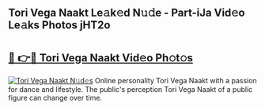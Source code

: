 ## Tori Vega Naakt Le𝚊k𝚎d N𝚞𝚍e - Part-iJa Vid𝚎o Le𝚊ks Photos jHT2o

# <h2><a href="http://fban9me.evod.top/?m=Tori+Vega+Naakt">🔗 👉🔴 Tori Vega Naakt Vid𝚎o Ph𝚘t𝚘s</a></h2>

[![Tori Vega Naakt N𝚞d𝚎s](https://i.imgur.com/8V9OHl7.gif)](http://fban9me.evod.top/?m=Tori+Vega+Naakt)
Online personality Tori Vega Naakt with a passion for dance and lifestyle. The public's perception Tori Vega Naakt of a public figure can change over time. 
